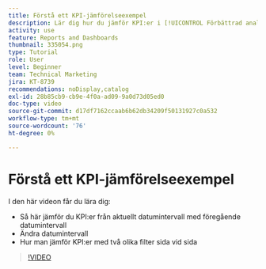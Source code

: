 ```yaml
---
title: Förstå ett KPI-jämförelseexempel
description: Lär dig hur du jämför KPI:er i [!UICONTROL Förbättrad analys] från det aktuella datumintervallet till ett tidigare datumintervall och hur du jämför KPI:er med två olika filter.
activity: use
feature: Reports and Dashboards
thumbnail: 335054.png
type: Tutorial
role: User
level: Beginner
team: Technical Marketing
jira: KT-8739
recommendations: noDisplay,catalog
exl-id: 28b85cb9-cb9e-4f0a-ad09-9a0d73d05ed0
doc-type: video
source-git-commit: d17df7162ccaab6b62db34209f50131927c0a532
workflow-type: tm+mt
source-wordcount: '76'
ht-degree: 0%

---
```


# Förstå ett KPI-jämförelseexempel

I den här videon får du lära dig:

* Så här jämför du KPI:er från aktuellt datumintervall med föregående datumintervall
* Ändra datumintervall
* Hur man jämför KPI:er med två olika filter sida vid sida

>[!VIDEO](https://video.tv.adobe.com/v/3440251/?quality=12&learn=on&enablevpops&captions=swe)
